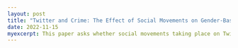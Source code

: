 ```yaml
---
layout: post
title: "Twitter and Crime: The Effect of Social Movements on Gender-Based Violence (with Michele Battisti and Ilpo Kauppinen)"
date: 2022-11-15
myexcerpt: This paper asks whether social movements taking place on Twitter affect gender-based violence (GBV). Using Twitter data and machine learning methods, we construct a novel data set on the prevalence of Twitter conversations about GBV. We then link this data to weekly crime reports at the federal state level from the United States. We exploit the high-frequency nature of our data and an event study design to establish a causal impact of Twitter social movements on GBV. Our results point out that Twitter tweets related to GBV lead to a decrease in reported crime rates. The evidence shows that perpetrators commit these crimes less due to increased social pressure and perceived social costs. The results indicate that social media could significantly decrease reported GBV and might facilitate the signaling of social norms.  
---
```



<object data="/images/Twitter_and_GBV_Spread_submitted.pdf" width="1000" height="1000" type='application/pdf'></object>
